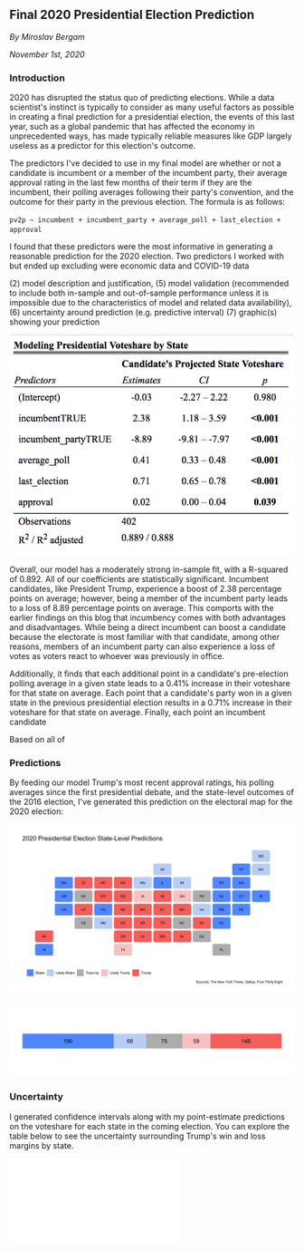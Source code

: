 ## Final 2020 Presidential Election Prediction

_By Miroslav Bergam_

_November 1st, 2020_

### Introduction

2020 has disrupted the status quo of predicting elections. While a data scientist's instinct is typically to consider as many useful factors as possible in creating a final prediction for a presidential election, the events of this last year, such as a global pandemic that has affected the economy in unprecedented ways, has made typically reliable measures like GDP largely useless as a predictor for this election's outcome. 

The predictors I've decided to use in my final model are whether or not a candidate is incumbent or a member of the incumbent party, their average approval rating in the last few months of their term if they are the incumbent, their polling averages following their party's convention, and the outcome for their party in the previous election. The formula is as follows: 

`pv2p ~ incumbent + incumbent_party + average_poll + last_election + approval`

I found that these predictors were the most informative in generating a reasonable prediction for the 2020 election. Two predictors I worked with but ended up excluding were economic data and COVID-19 data

(2) model description and justification, 
(5) model validation (recommended to include both in-sample and out-of-sample performance unless it is impossible due to the characteristics of model and related data availability), 
(6) uncertainty around prediction (e.g. predictive interval)
(7) graphic(s) showing your prediction


![](../figures/summarytable.png)

Overall, our model has a moderately strong in-sample fit, with a R-squared of 0.892. All of our coefficients are statistically significant.  Incumbent candidates, like President Trump, experience a boost of 2.38 percentage points on average; however, being a member of the incumbent party leads to a loss of 8.89 percentage points on average. This comports with the earlier findings on this blog that incumbency comes with both advantages and disadvantages. While being a direct incumbent can boost a candidate because the electorate is most familiar with that candidate, among other reasons, members of an incumbent party can also experience a loss of votes as voters react to whoever was previously in office. 

Additionally, it finds that each additional point in a candidate's pre-election polling average in a given state leads to a 0.41% increase in their voteshare for that state on average. Each point that a candidate's party won in a given state in the previous presidential election results in a 0.71% increase in their voteshare for that state on average. Finally, each point an incumbent candidate

Based on all of


### Predictions

By feeding our model Trump's most recent approval ratings, his polling averages since the first presidential debate, and the state-level outcomes of the 2016 election, I've generated this prediction on the electoral map for the 2020 election:

![](../figures/finalpredmap.jpg)



![](../figures/finalelectoral.jpg)

### Uncertainty

I generated confidence intervals along with my point-estimate predictions on the voteshare for each state in the coming election. You can explore the table below to see the uncertainty surrounding Trump's win and loss margins by state. 

![](../figures/finaltable.html)